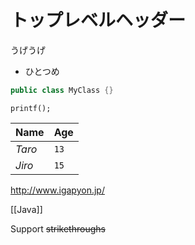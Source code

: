 トップレベルヘッダー
=============

うげうげ

 * ひとつめ

```java
public class MyClass {}
```

` printf(); `

Name | Age
--- | ---
*Taro* | `13`
*Jiro* | `15`

http://www.igapyon.jp/

[[Java]]

Support ~~strikethroughs~~
